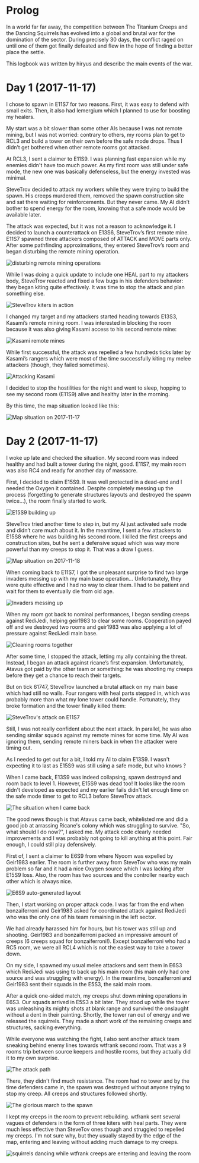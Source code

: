 # Prolog

In a world far far away, the competition between The Titanium Creeps and the Dancing Squirrels has
evolved into a global and brutal war for the domination of the sector. During precisely 30 days,
the conflict raged on until one of them got finally defeated and flew in the hope of finding a
better place the settle.

This logbook was written by hiryus and describe the main events of the war.


# Day 1 (2017-11-17)

I chose to spawn in E11S7 for two reasons. First, it was easy to defend with small exits. Then, it
also had lemergium which I planned to use for boosting my healers.

My start was a bit slower than some other AIs because I was not remote mining, but I was not
worried: contrary to others, my rooms plan to get to RCL3 and build a tower on their own before the
safe mode drops. Thus I didn’t get bothered when other remote rooms got attacked.

At RCL3, I sent a claimer to E11S9. I was planning fast expansion while my enemies didn't have too
much power. As my first room was still under safe mode, the new one was basically defenseless, but
the energy invested was minimal.

SteveTrov decided to attack my workers while they were trying to build the spawn. His creeps
murdered them, removed the spawn construction site and sat there waiting for reinforcements. But
they never came. My AI didn’t bother to spend energy for the room, knowing that a safe mode would
be available later.

The attack was expected, but it was not a reason to acknowledge it. I decided to launch a
counterattack on E13S6, SteveTrov’s first remote mine. E11S7 spawned three attackers composed of
ATTACK and MOVE parts only. After some pathfinding approximations, they entered SteveTrov’s room
and began disturbing the remote mining operation.

![disturbing remote mining operations](img/1.disturbing_remote_mining_operations.gif)

While I was doing a quick update to include one HEAL part to my attackers body, SteveTrov reacted
and fixed a few bugs in his defenders behavior: they began kiting quite effectively. It was time to
stop the attack and plan something else.

![SteveTrov kiters in action](img/2.SteveTrov_answer_healers_rangers.gif)

I changed my target and my attackers started heading towards E13S3, Kasami’s remote mining room. I
was interested in blocking the room because it was also giving Kasami access to his second remote
mine:

![Kasami remote mines](img/4.kasamis_remotes.png)

While first successful, the attack was repelled a few hundreds ticks later by Kasami’s rangers which
were most of the time successfully kiting my melee attackers (though, they failed sometimes).

![Attacking Kasami](img/3.attacking_kasami.gif)

I decided to stop the hostilities for the night and went to sleep, hopping to see my second room
(E11S9) alive and healthy later in the morning.

By this time, the map situation looked like this:

![Map situation on 2017-11-17](img/Situation_2017-11-18_00-00.png)


# Day 2 (2017-11-17)

I woke up late and checked the situation. My second room was indeed healthy and had built a tower
during the night, good. E11S7, my main room was also RC4 and ready for another day of massacre.

First, I decided to claim E15S9. It was well protected in a dead-end and I needed the Oxygen it
contained. Despite completely messing up the process (forgetting to generate structures layouts and
destroyed the spawn twice…), the room finally started to work.

![E15S9 building up](img/6_E15S9_building_up.png)

SteveTrov tried another time to step in, but my AI just activated safe mode and didn’t care much
about it. In the meantime, I sent a few attackers to E15S8 where he was building his second room. I
killed the first creeps and construction sites, but he sent a defensive squad which was way more
powerful than my creeps to stop it. That was a draw I guess.

![Map situation on 2017-11-18](img/Situation_2017-11-18_12-50.png)

When coming back to E11S7, I got the unpleasant surprise to find two large invaders messing up with
my main base operation… Unfortunately, they were quite effective and I had no way to clear them. I
had to be patient and wait for them to eventually die from old age.

![Invaders messing up](img/4.invaders.gif)

When my room got back to nominal performances, I began sending creeps against RediJedi, helping
geir1983 to clear some rooms. Cooperation payed off and we destroyed two rooms and geir1983 was
also applying a lot of pressure against RediJedi main base.

![Cleaning rooms together](img/cleaning_rooms_together.gif)

After some time, I stopped the attack, letting my ally containing the threat. Instead, I began an
attack against ricane’s first expansion. Unfortunately, Atavus got paid by the other team or
something: he was shooting my creeps before they get a chance to reach their targets.

But on tick 61747, SteveTrov launched a brutal attack on my main base which had still no walls.
Four rangers with heal parts stepped in, which was probably more than what my lone tower could
handle. Fortunately, they broke formation and the tower finally killed them:

![SteveTrov's attack on E11S7](img/7_stevetrovs_attack.gif)

Still, I was not really confident about the next attack. In parallel, he was also sending similar
squads against my remote mines for some time. My AI was ignoring them, sending remote miners back
in when the attacker were timing out.

As I needed to get out for a bit, I told my AI to claim E13S9. I wasn't expecting it to last as
E15S9 was still using a safe mode, but who knows ?

When I came back, E13S9 was indeed collapsing, spawn destroyed and room back to level 1. However,
E15S9 was dead too! It looks like the room didn't developed as expected and my earlier fails didn't
let enough time on the safe mode timer to get to RCL3 before SteveTrov attack.

![The situation when I came back](img/situation_2017-11-18_20-30.png)

The good news though is that Atavus came back, whitelisted me and did a good job at arrassing
Ricane's colony which was struggling to survive.
"So, what should I do now?", I asked me. My attack code clearly needed improvements and I was
probably not going to kill anything at this point. Fair enough, I could still play defensively.

First of, I sent a claimer to E6S9 from where Nyoom was expelled by Geir1983 earlier. The room is
further away from SteveTov who was my main problem so far and it had a nice Oxygen source which I
was lacking after E15S9 loss. Also, the room has two sources and the controller nearby each other
which is always nice.

![E6S9 auto-generated layout](img/E6S9_layout.png)

Then, I start working on proper attack code. I was far from the end when bonzaiferroni and Geir1983
asked for coordinated attack against RediJedi who was the only one of his team remaining in the
left sector.

We had already harassed him for hours, but his tower was still up and shooting. Geir1983 and
bonzaiferroni packed an impressive amount of creeps (6 creeps squad for bonzaiferroni!). Except
bonzaiferroni who had a RC5 room, we were all RCL4 which is not the easiest way to take a tower
down.

On my side, I spawned my usual melee attackers and sent them in E6S3 which RediJedi was using to
back up his main room (his main only had one source and was struggling with energy). In the
meantime, bonzaiferroni and Geir1983 sent their squads in the E5S3, the said main room.

After a quick one-sided match, my creeps shut down mining operations in E6S3. Our squads arrived in
E5S3 a bit later. They stood up while the tower was unleashing its mighty shots at blank range and
survived the onslaught without a dent in their painting. Shortly, the tower ran out of energy and
we released the squirrels. They made a short work of the remaining creeps and structures, sacking
everything.

While everyone was watching the fight, I also sent another attack team sneaking behind enemy lines
towards wtfrank second room. That was a 9 rooms trip between source keepers and hostile rooms, but
they actually did it to my own surprise.

![The attack path](img/9958421.png)

There, they didn't find much resistance. The room had no tower and by the time defenders came in,
the spawn was destroyed without anyone trying to stop my creep. All creeps and structures followed
shortly.

![The glorious march to the spawn](img/315165841651.gif)

I kept my creeps in the room to prevent rebuilding. wtfrank sent several vagues of defenders in the
form of three kiters with heal parts. They were much less effective than SteveTov ones though and
struggled to repelled my creeps. I'm not sure why, but they usually stayed by the edge of the map,
entering and leaving without adding much damage to my creeps.

![squirrels dancing while wtfrank creeps are entering and leaving the room](img/1012185.gif)


